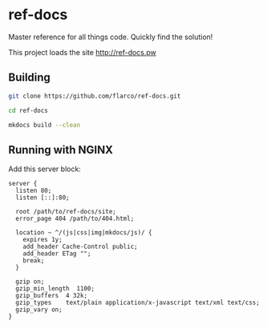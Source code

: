 # ref-docs
Master reference for all things code.
Quickly find the solution!

This project loads the site http://ref-docs.pw


## Building

```bash
git clone https://github.com/flarco/ref-docs.git

cd ref-docs

mkdocs build --clean
```

## Running with NGINX
Add this server block:
```nginx
server {
  listen 80;
  listen [::]:80;

  root /path/to/ref-docs/site;
  error_page 404 /path/to/404.html;

  location ~ ^/(js|css|img|mkdocs/js)/ {
    expires 1y;
    add_header Cache-Control public;
    add_header ETag "";
    break;
  }

  gzip on;
  gzip_min_length  1100;
  gzip_buffers  4 32k;
  gzip_types    text/plain application/x-javascript text/xml text/css;
  gzip_vary on;
}

```